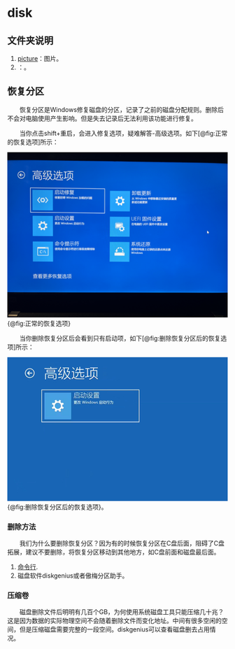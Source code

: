 # disk

## 文件夹说明

1. [picture](./picture/)：图片。
2. []()：。

## 恢复分区

&emsp;&emsp;恢复分区是Windows修复磁盘的分区，记录了之前的磁盘分配规则。删除后不会对电脑使用产生影响。但是失去记录后无法利用该功能进行修复。

&emsp;&emsp;当你点击shift+重启，会进入修复选项，疑难解答-高级选项。如下[@fig:正常的恢复选项]所示：

![正常的恢复选项](./picture/正常的恢复选项.jpg){@fig:正常的恢复选项}

&emsp;&emsp;当你删除恢复分区后会看到只有启动项，如下[@fig:删除恢复分区后的恢复选项]所示：

![删除恢复分区后的恢复选项](./picture/删除恢复分区后的恢复选项.jpg){@fig:删除恢复分区后的恢复选项}。

### 删除方法

&emsp;&emsp;我们为什么要删除恢复分区？因为有的时候恢复分区在C盘后面，阻碍了C盘拓展，建议不要删除，将恢复分区移动到其他地方，如C盘前面和磁盘最后面。

1. [命令行](https://www.bilibili.com/video/BV1Xv41167pm/?share_source=copy_web&vd_source=6b55cb6788b1952e04c06b095d772810).
2. 磁盘软件diskgenius或者傲梅分区助手。

### 压缩卷

&emsp;&emsp;磁盘删除文件后明明有几百个GB，为何使用系统磁盘工具只能压缩几十兆？这是因为数据的实际物理空间不会随着删除文件而变化地址。中间有很多空闲的空间，但是压缩磁盘需要完整的一段空间。diskgenius可以查看磁盘删去占用情况。